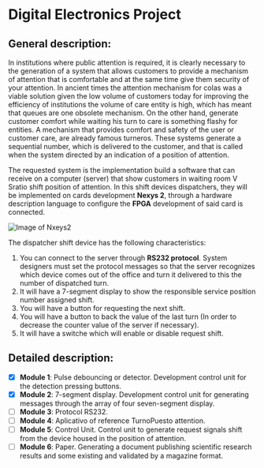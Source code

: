 # Digital Electronics Project

## General description:
In institutions where public attention is required, it is clearly necessary to the generation of a system that allows customers to provide a mechanism of attention that is comfortable and at the same time give them security of your attention. In ancient times the attention mechanism for colas was a viable solution given the low volume of customers today for improving the efficiency of institutions the volume of care entity is high, which has meant that queues are one obsolete mechanism. On the other hand, generate customer comfort while waiting his turn to care is something flashy for entities. A mechanism that provides comfort and safety of the user or customer care, are already famous turneros. These systems generate a sequential number, which is delivered to the customer, and that is called when the system directed by an indication of a position of attention.

The requested system is the implementation build a software that can receive on a computer (server) that show customers in waiting room V Sratio shift position of attention. In this shift devices dispatchers, they will be implemented on cards development **Nexys 2**, through a hardware description language to configure the **FPGA** development of said card is connected.

![Image of Nxeys2](https://www.mikekohn.net/micro/pics/nexys2/nexys2_octal.jpeg)

The dispatcher shift device has the following characteristics:
1. You can connect to the server through **RS232 protocol**. System designers must set the protocol messages so that the server recognizes which device comes out of the office and turn it delivered to this the number of dispatched turn.
2. It will have a 7-segment display to show the responsible service position number assigned shift.
3. You will have a button for requesting the next shift.
4. You will have a button to back the value of the last turn (In order to decrease the counter value of the server if necessary).
5. It will have a switche which will enable or disable request shift.

## Detailed description:

- [x] **Module 1**:
Pulse debouncing or detector. Development control unit for the detection pressing buttons.
- [x] **Module 2**: 
7-segment display. Development control unit for generating messages through the array of four seven-segment display.
- [ ] **Module 3**:
Protocol RS232.
- [ ] **Module 4**:
Aplicativo of reference TurnoPuesto attention.
- [ ] **Module 5**:
Control Unit. Control unit to generate request signals shift from the device housed in the position of attention.
- [ ] **Module 6**: Paper. Generating a document publishing scientific research results and some existing and validated by a magazine format.